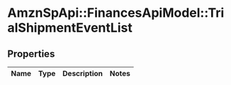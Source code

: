 # AmznSpApi::FinancesApiModel::TrialShipmentEventList

## Properties
Name | Type | Description | Notes
------------ | ------------- | ------------- | -------------

